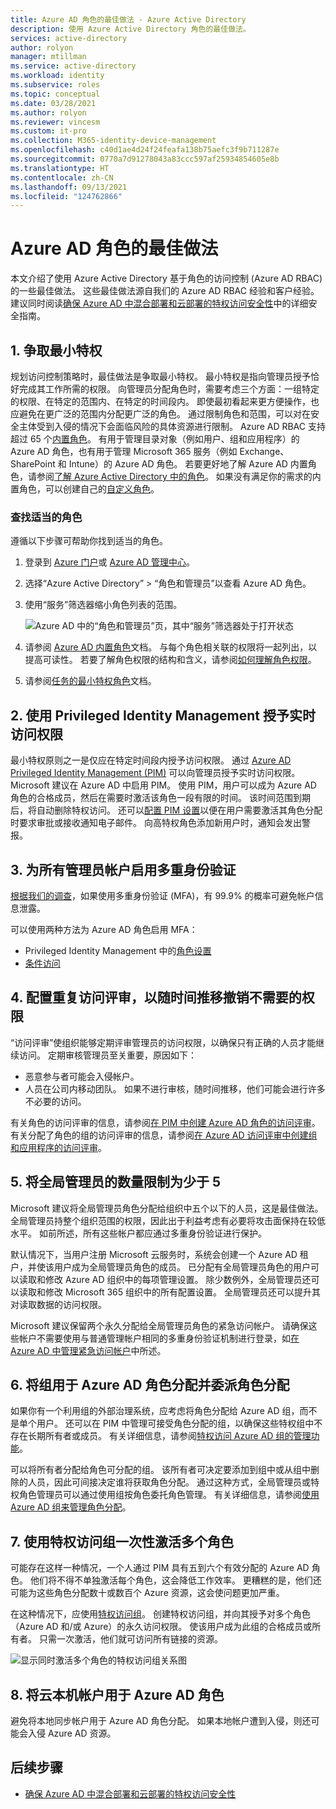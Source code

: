 ```yaml
---
title: Azure AD 角色的最佳做法 - Azure Active Directory
description: 使用 Azure Active Directory 角色的最佳做法。
services: active-directory
author: rolyon
manager: mtillman
ms.service: active-directory
ms.workload: identity
ms.subservice: roles
ms.topic: conceptual
ms.date: 03/28/2021
ms.author: rolyon
ms.reviewer: vincesm
ms.custom: it-pro
ms.collection: M365-identity-device-management
ms.openlocfilehash: c40d1ae4d24f24feafa138b75aefc3f9b711287e
ms.sourcegitcommit: 0770a7d91278043a83ccc597af25934854605e8b
ms.translationtype: HT
ms.contentlocale: zh-CN
ms.lasthandoff: 09/13/2021
ms.locfileid: "124762866"
---
```

# <a name="best-practices-for-azure-ad-roles"></a>Azure AD 角色的最佳做法

本文介绍了使用 Azure Active Directory 基于角色的访问控制 (Azure AD RBAC) 的一些最佳做法。 这些最佳做法源自我们的 Azure AD RBAC 经验和客户经验。 建议同时阅读[确保 Azure AD 中混合部署和云部署的特权访问安全性](security-planning.md)中的详细安全指南。

## <a name="1-manage-to-least-privilege"></a>1. 争取最小特权

规划访问控制策略时，最佳做法是争取最小特权。 最小特权是指向管理员授予恰好完成其工作所需的权限。 向管理员分配角色时，需要考虑三个方面：一组特定的权限、在特定的范围内、在特定的时间段内。 即使最初看起来更方便操作，也应避免在更广泛的范围内分配更广泛的角色。 通过限制角色和范围，可以对在安全主体受到入侵的情况下会面临风险的具体资源进行限制。 Azure AD RBAC 支持超过 65 个[内置角色](permissions-reference.md)。 有用于管理目录对象（例如用户、组和应用程序）的 Azure AD 角色，也有用于管理 Microsoft 365 服务（例如 Exchange、SharePoint 和 Intune）的 Azure AD 角色。 若要更好地了解 Azure AD 内置角色，请参阅[了解 Azure Active Directory 中的角色](concept-understand-roles.md)。 如果没有满足你的需求的内置角色，可以创建自己的[自定义角色](custom-create.md)。  
 
### <a name="finding-the-right-roles"></a>查找适当的角色

遵循以下步骤可帮助你找到适当的角色。

1. 登录到 [Azure 门户](https://portal.azure.com)或 [Azure AD 管理中心](https://aad.portal.azure.com)。

1. 选择“Azure Active Directory” > “角色和管理员”以查看 Azure AD 角色。

1. 使用“服务”筛选器缩小角色列表的范围。

    ![Azure AD 中的“角色和管理员”页，其中“服务”筛选器处于打开状态](./media/best-practices/roles-administrators.png)

1. 请参阅 [Azure AD 内置角色](permissions-reference.md)文档。 与每个角色相关联的权限将一起列出，以提高可读性。 若要了解角色权限的结构和含义，请参阅[如何理解角色权限](permissions-reference.md#how-to-understand-role-permissions)。

1. 请参阅[任务的最小特权角色](delegate-by-task.md)文档。

## <a name="2-use-privileged-identity-management-to-grant-just-in-time-access"></a>2. 使用 Privileged Identity Management 授予实时访问权限

最小特权原则之一是仅应在特定时间段内授予访问权限。 通过 [Azure AD Privileged Identity Management (PIM)](../privileged-identity-management/pim-configure.md) 可以向管理员授予实时访问权限。 Microsoft 建议在 Azure AD 中启用 PIM。 使用 PIM，用户可以成为 Azure AD 角色的合格成员，然后在需要时激活该角色一段有限的时间。 该时间范围到期后，将自动删除特权访问。 还可以[配置 PIM 设置](../privileged-identity-management/pim-how-to-change-default-settings.md)以便在用户需要激活其角色分配时要求审批或接收通知电子邮件。 向高特权角色添加新用户时，通知会发出警报。 

## <a name="3-turn-on-multi-factor-authentication-for-all-your-administrator-accounts"></a>3. 为所有管理员帐户启用多重身份验证

[根据我们的调查](https://techcommunity.microsoft.com/t5/azure-active-directory-identity/your-pa-word-doesn-t-matter/ba-p/731984)，如果使用多重身份验证 (MFA)，有 99.9% 的概率可避免帐户信息泄露。 
 
可以使用两种方法为 Azure AD 角色启用 MFA：
- Privileged Identity Management 中的[角色设置](../privileged-identity-management/pim-how-to-change-default-settings.md)
- [条件访问](../conditional-access/howto-conditional-access-policy-admin-mfa.md)

## <a name="4-configure-recurring-access-reviews-to-revoke-unneeded-permissions-over-time"></a>4. 配置重复访问评审，以随时间推移撤销不需要的权限

“访问评审”使组织能够定期评审管理员的访问权限，以确保只有正确的人员才能继续访问。 定期审核管理员至关重要，原因如下：
- 恶意参与者可能会入侵帐户。
- 人员在公司内移动团队。 如果不进行审核，随时间推移，他们可能会进行许多不必要的访问。
 
有关角色的访问评审的信息，请参阅[在 PIM 中创建 Azure AD 角色的访问评审](../privileged-identity-management/pim-create-azure-ad-roles-and-resource-roles-review.md)。 有关分配了角色的组的访问评审的信息，请参阅[在 Azure AD 访问评审中创建组和应用程序的访问评审](../governance/create-access-review.md)。

## <a name="5-limit-the-number-of-global-administrators-to-less-than-5"></a>5. 将全局管理员的数量限制为少于 5

Microsoft 建议将全局管理员角色分配给组织中五个以下的人员，这是最佳做法。 全局管理员持整个组织范围的权限，因此出于利益考虑有必要将攻击面保持在较低水平。 如前所述，所有这些帐户都应通过多重身份验证进行保护。

默认情况下，当用户注册 Microsoft 云服务时，系统会创建一个 Azure AD 租户，并使该用户成为全局管理员角色的成员。 已分配有全局管理员角色的用户可以读取和修改 Azure AD 组织中的每项管理设置。 除少数例外，全局管理员还可以读取和修改 Microsoft 365 组织中的所有配置设置。 全局管理员还可以提升其对读取数据的访问权限。

Microsoft 建议保留两个永久分配给全局管理员角色的紧急访问帐户。 请确保这些帐户不需要使用与普通管理帐户相同的多重身份验证机制进行登录，如[在 Azure AD 中管理紧急访问帐户](../roles/security-emergency-access.md)中所述。 

## <a name="6-use-groups-for-azure-ad-role-assignments-and-delegate-the-role-assignment"></a>6. 将组用于 Azure AD 角色分配并委派角色分配

如果你有一个利用组的外部治理系统，应考虑将角色分配给 Azure AD 组，而不是单个用户。 还可以在 PIM 中管理可接受角色分配的组，以确保这些特权组中不存在长期所有者或成员。 有关详细信息，请参阅[特权访问 Azure AD 组的管理功能](../privileged-identity-management/groups-features.md)。

可以将所有者分配给角色可分配的组。 该所有者可决定要添加到组中或从组中删除的人员，因此可间接决定谁将获取角色分配。 通过这种方式，全局管理员或特权角色管理员可以通过使用组按角色委托角色管理。 有关详细信息，请参阅[使用 Azure AD 组来管理角色分配](groups-concept.md)。

## <a name="7-activate-multiple-roles-at-once-using-privileged-access-groups"></a>7. 使用特权访问组一次性激活多个角色

可能存在这样一种情况，一个人通过 PIM 具有五到六个有效分配的 Azure AD 角色。 他们将不得不单独激活每个角色，这会降低工作效率。 更糟糕的是，他们还可能为这些角色分配数十或数百个 Azure 资源，这会使问题更加严重。
 
在这种情况下，应使用[特权访问组](../privileged-identity-management/groups-features.md)。 创建特权访问组，并向其授予对多个角色（Azure AD 和/或 Azure）的永久访问权限。 使该用户成为此组的合格成员或所有者。 只需一次激活，他们就可访问所有链接的资源。

![显示同时激活多个角色的特权访问组关系图](./media/best-practices/privileged-access-group.png)

## <a name="8-use-cloud-native-accounts-for-azure-ad-roles"></a>8. 将云本机帐户用于 Azure AD 角色

避免将本地同步帐户用于 Azure AD 角色分配。 如果本地帐户遭到入侵，则还可能会入侵 Azure AD 资源。

## <a name="next-steps"></a>后续步骤

- [确保 Azure AD 中混合部署和云部署的特权访问安全性](security-planning.md)